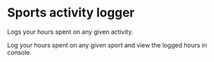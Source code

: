 ﻿# Sports activity logger

Logs your hours spent on any given activity.

Log your hours spent on any given sport and view the logged hours in console.
